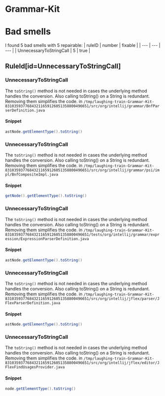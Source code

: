 # Grammar-Kit 
 
# Bad smells
I found 5 bad smells with 5 repairable:
| ruleID | number | fixable |
| --- | --- | --- |
| UnnecessaryToStringCall | 5 | true |
## RuleId[id=UnnecessaryToStringCall]
### UnnecessaryToStringCall
The `toString()` method is not needed in cases the underlying method handles the conversion. Also calling toString() on a String is redundant. Removing them simplifies the code.
in `/tmp/laughing-train-Grammar-Kit-83103593776843211659126051358800496651/src/org/intellij/grammar/BnfParserDefinition.java`
#### Snippet
```java
astNode.getElementType().toString()
```

### UnnecessaryToStringCall
The `toString()` method is not needed in cases the underlying method handles the conversion. Also calling toString() on a String is redundant. Removing them simplifies the code.
in `/tmp/laughing-train-Grammar-Kit-83103593776843211659126051358800496651/src/org/intellij/grammar/psi/impl/BnfCompositeImpl.java`
#### Snippet
```java
getNode().getElementType().toString()
```

### UnnecessaryToStringCall
The `toString()` method is not needed in cases the underlying method handles the conversion. Also calling toString() on a String is redundant. Removing them simplifies the code.
in `/tmp/laughing-train-Grammar-Kit-83103593776843211659126051358800496651/tests/org/intellij/grammar/expression/ExpressionParserDefinition.java`
#### Snippet
```java
astNode.getElementType().toString()
```

### UnnecessaryToStringCall
The `toString()` method is not needed in cases the underlying method handles the conversion. Also calling toString() on a String is redundant. Removing them simplifies the code.
in `/tmp/laughing-train-Grammar-Kit-83103593776843211659126051358800496651/src/org/intellij/jflex/parser/JFlexParserDefinition.java`
#### Snippet
```java
astNode.getElementType().toString()
```

### UnnecessaryToStringCall
The `toString()` method is not needed in cases the underlying method handles the conversion. Also calling toString() on a String is redundant. Removing them simplifies the code.
in `/tmp/laughing-train-Grammar-Kit-83103593776843211659126051358800496651/src/org/intellij/jflex/editor/JFlexFindUsagesProvider.java`
#### Snippet
```java
node.getElementType().toString()
```

